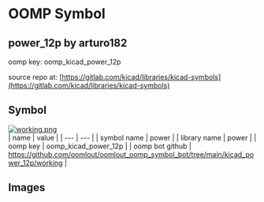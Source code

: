 # OOMP Symbol  
## power_12p  by arturo182  
  
oomp key: oomp_kicad_power_12p  
  
source repo at: [https://gitlab.com/kicad/libraries/kicad-symbols](https://gitlab.com/kicad/libraries/kicad-symbols)  
## Symbol  
  
[![working.png](working_600.png)](working.png)  
| name | value | 
| --- | --- | 
| symbol name | power | 
| library name | power | 
| oomp key | oomp_kicad_power_12p | 
| oomp bot github | https://github.com/oomlout/oomlout_oomp_symbol_bot/tree/main/kicad_power_12p/working | 
## Images  
